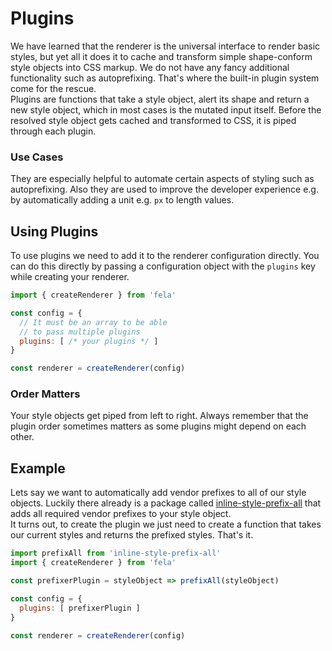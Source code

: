 # Plugins

We have learned that the renderer is the universal interface to render basic styles, but yet all it does it to cache and transform simple shape-conform style objects into CSS markup. We do not have any fancy additional functionality such as autoprefixing. That's where the built-in plugin system come for the rescue.<br>
Plugins are functions that take a style object, alert its shape and return a new style object, which in most cases is the mutated input itself.
Before the resolved style object gets cached and transformed to CSS, it is piped through each plugin.

### Use Cases
They are especially helpful to automate certain aspects of styling such as autoprefixing. Also they are used to improve the developer experience e.g. by automatically adding a unit e.g. `px` to length values.

## Using Plugins
To use plugins we need to add it to the renderer configuration directly. You can do this directly by passing a configuration object with the `plugins` key while creating your renderer.

```javascript
import { createRenderer } from 'fela'

const config = {
  // It must be an array to be able
  // to pass multiple plugins
  plugins: [ /* your plugins */ ]
}

const renderer = createRenderer(config)
```

### Order Matters
Your style objects get piped from left to right. Always remember that the plugin order sometimes matters as some plugins might depend on each other.

## Example
Lets say we want to automatically add vendor prefixes to all of our style objects. Luckily there already is a package called [inline-style-prefix-all](https://github.com/rofrischmann/inline-style-prefix-all) that adds all required vendor prefixes to your style object.<br>
It turns out, to create the plugin we just need to create a function that takes our current styles and returns the prefixed styles. That's it.

```javascript
import prefixAll from 'inline-style-prefix-all'
import { createRenderer } from 'fela'

const prefixerPlugin = styleObject => prefixAll(styleObject)

const config = {
  plugins: [ prefixerPlugin ]
}

const renderer = createRenderer(config)
```
